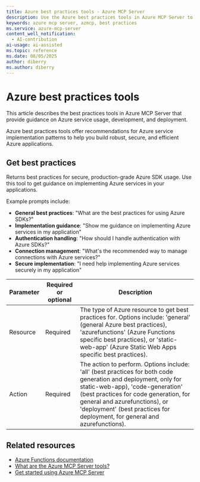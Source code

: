 ```yaml
---
title: Azure best practices tools - Azure MCP Server
description: Use the Azure best practices tools in Azure MCP Server to get guidance on Azure Functions development, deployment, and Azure SDK usage.
keywords: azure mcp server, azmcp, best practices
ms.service: azure-mcp-server
content_well_notification: 
  - AI-contribution
ai-usage: ai-assisted
ms.topic: reference
ms.date: 08/05/2025
author: diberry
ms.author: diberry
---
```


# Azure best practices tools

This article describes the best practices tools in Azure MCP Server that provide guidance on Azure service usage, development, and deployment.

Azure best practices tools offer recommendations for Azure service implementation patterns to help you build robust, secure, and efficient Azure applications.

## Get best practices

<!-- azmcp bestpractices get -->

Returns best practices for secure, production-grade Azure SDK usage. Use this tool to get guidance on implementing Azure services in your applications.

Example prompts include:

- **General best practices**: "What are the best practices for using Azure SDKs?"
- **Implementation guidance**: "Show me guidance on implementing Azure services in my application"
- **Authentication handling**: "How should I handle authentication with Azure SDKs?"
- **Connection management**: "What's the recommended way to manage connections with Azure services?"
- **Secure implementation**: "I need help implementing Azure services securely in my application"

| Parameter | Required or optional | Description |
|-----------|-------------|-------------|
| Resource | Required | The type of Azure resource to get best practices for. Options include: 'general' (general Azure best practices), 'azurefunctions' (Azure Functions specific best practices), or 'static-web-app' (Azure Static Web Apps specific best practices). |
| Action | Required | The action to perform. Options include: 'all' (best practices for both code generation and deployment, only for static-web-app), 'code-generation' (best practices for code generation, for general and azurefunctions), or 'deployment' (best practices for deployment, for general and azurefunctions). |

## Related resources

- [Azure Functions documentation](/azure/azure-functions/)
- [What are the Azure MCP Server tools?](index.md)
- [Get started using Azure MCP Server](../get-started.md)